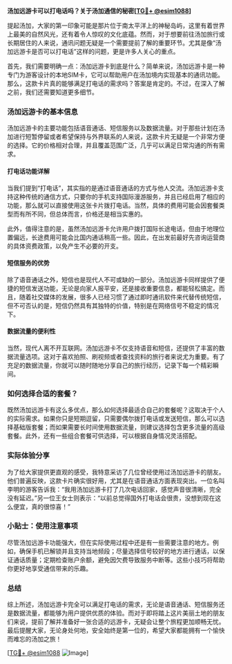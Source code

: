 **汤加远游卡可以打电话吗？关于汤加通信的秘密[[TG💪+ @esim1088](https://t.me/s/esim1088)]**

提起汤加，大家的第一印象可能是那片位于南太平洋上的神秘岛屿，这里有着世界上最美的自然风光，还有着令人惊叹的文化底蕴。然而，对于想要前往汤加旅行或长期居住的人来说，通讯问题无疑是一个需要提前了解的重要环节。尤其是像“汤加远游卡是否可以打电话”这样的问题，更是许多人关心的重点。

首先，我们需要明确一点：汤加远游卡到底是什么？简单来说，汤加远游卡是一种专门为游客设计的本地SIM卡，它可以帮助用户在汤加境内实现基本的通讯功能。那么，这款卡片真的能够满足打电话的需求吗？答案是肯定的。不过，在深入了解之前，我们还需要知道更多细节。

### 汤加远游卡的基本信息

汤加远游卡的主要功能包括语音通话、短信服务以及数据流量。对于那些计划在汤加进行短暂停留或者希望保持与外界联系的人来说，这款卡片无疑是一个非常方便的选择。它的价格相对合理，并且覆盖范围广泛，几乎可以满足日常沟通的所有需求。

#### 打电话功能详解

当我们提到“打电话”，其实指的是通过语音通话的方式与他人交流。汤加远游卡支持这种传统的通信方式，只要你的手机支持国际漫游服务，并且已经启用了相应的功能，那么就可以直接使用这张卡片拨打电话。当然，具体的费用可能会因套餐类型而有所不同，但总体而言，价格还是相当实惠的。

此外，值得注意的是，虽然汤加远游卡允许用户拨打国际长途电话，但由于地理位置偏远，长途费用可能会比国内通话稍高一些。因此，在出发前最好先咨询运营商的具体资费政策，以免产生不必要的开支。

#### 短信服务的优势

除了语音通话之外，短信也是现代人不可或缺的一部分。汤加远游卡同样提供了便捷的短信发送功能，无论是向家人报平安，还是接收重要信息，都能轻松搞定。而且，随着社交媒体的发展，很多人已经习惯了通过即时通讯软件来代替传统短信，但不可否认的是，短信仍然具有其独特的价值，特别是在网络信号不稳定的情况下。

#### 数据流量的便利性

当然，现代人离不开互联网。汤加远游卡不仅支持语音和短信，还提供了丰富的数据流量选项。这对于喜欢拍照、刷视频或者查找资料的旅行者来说尤为重要。有了充足的数据流量，你就可以随时随地分享自己的旅行经历，记录下每一个精彩瞬间。

### 如何选择合适的套餐？

既然汤加远游卡有这么多优点，那么如何选择最适合自己的套餐呢？这取决于个人的实际需求。如果你只是短期逗留，只需要偶尔拨打电话或发送短信，那么可以选择基础版套餐；而如果需要长时间使用数据流量，则建议选择包含更多流量的高级套餐。此外，还有一些组合套餐可供选择，可以根据自身情况灵活搭配。

### 实际体验分享

为了给大家提供更直观的感受，我特意采访了几位曾经使用过汤加远游卡的朋友。他们普遍反映，这款卡片确实很好用，尤其是在语音通话方面表现突出。一位名叫李明的游客告诉我：“我用汤加远游卡打了几次电话回家，感觉声音很清晰，完全没有延迟。”另一位王女士则表示：“以前总觉得国外打电话会很贵，没想到现在这么便宜，真的很惊喜！”

### 小贴士：使用注意事项

尽管汤加远游卡功能强大，但在实际使用过程中还是有一些需要注意的地方。例如，确保手机已解锁并且支持当地频段；尽量选择信号较好的地方进行通话，以保证通话质量；定期检查账户余额，避免因欠费导致服务中断等。这些小技巧将帮助你更好地享受通信带来的乐趣。

### 总结

综上所述，汤加远游卡完全可以满足打电话的需求，无论是语音通话、短信服务还是数据流量，都能够为用户提供优质的体验。而对于即将踏上这片美丽土地的朋友们来说，提前了解并准备好一张合适的远游卡，无疑会让整个旅程更加顺畅无忧。最后提醒大家，无论身处何地，安全始终是第一位的，希望大家都能拥有一个愉快而难忘的汤加之旅！

[[TG💪+ @esim1088](https://t.me/s/esim1088) ![Image](https://i.postimg.cc/4NQfJmqS/Snipaste-2025-05-13-00-14-12.png)]